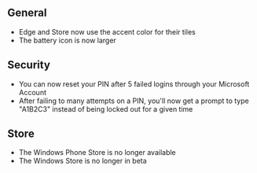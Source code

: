 ## General
- Edge and Store now use the accent color for their tiles
- The battery icon is now larger

## Security
- You can now reset your PIN after 5 failed logins through your Microsoft Account
- After failing to many attempts on a PIN, you'll now get a prompt to type "A1B2C3" instead of being locked out for a given time

## Store
- The Windows Phone Store is no longer available
- The Windows Store is no longer in beta